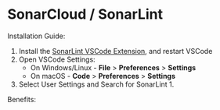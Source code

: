 # SonarCloud / SonarLint

Installation Guide:

1. Install the [SonarLint VSCode Extension](https://marketplace.visualstudio.com/items?itemName=SonarSource.sonarlint-vscode), and restart VSCode
2. Open VSCode Settings:
   * On Windows/Linux - **File** &gt; **Preferences** &gt; **Settings**
   * On macOS - **Code** &gt; **Preferences** &gt; **Settings**
3. Select User Settings and Search for SonarLint
   1. 



Benefits:

